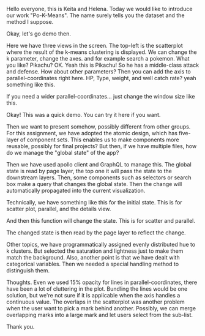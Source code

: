 Hello everyone, this is Keita and Helena. Today we would like to introduce our work "Po-K-Means". The name surely tells you the dataset and the method I suppose.

Okay, let's go demo then.

Here we have three views in the screen. The top-left is the scatterplot where the result of the k-means clustering is displayed. We can change the k parameter, change the axes. and for example search a pokemon. What you like? Pikachu? OK. Yeah this is Pikachu! So he has a middle-class attack and defense. How about other parameters? Then you can add the axis to parallel-coordinates right here. HP, Type, weight, and well catch rate? yeah something like this.

If you need a wider parallel-coordinates... just change the window size like this.

Okay! This was a quick demo. You can try it here if you want.

Then we want to present somehow, possibly different from other groups. For this assignment, we have adopted the atomic design, which has five-layer of component sets. This enables us to make components more reusable, possibly for final projects? But then, if we have multiple files, how do we manage the "global state" of the app?

Then we have used apollo client and GraphQL to manage this. The global state is read by page layer, the top one it will pass the state to the downstream layers. Then, some components such as selectors or search box make a query that changes the global state. Then the change will automatically propagated into the current visualization.

Technically, we have something like this for the initial state. This is for scatter plot, parallel, and the details view.

And then this function will change the state. This is for scatter and parallel.

The changed state is then read by the page layer to reflect the change.

Other topics, we have programmatically assigned evenly distributed hue to k clusters. But selected the saturation and lightness just to make them match the background. Also, another point is that we have dealt with categorical variables. Then we needed a special handling method to distinguish them.

Thoughts. Even we used 15% opacity for lines in parallel-coordinates, there have been a lot of cluttering in the plot. Bundling the lines would be one solution, but we're not sure if it is applicable when the axis handles a continuous value. The overlaps in the scatterplot was another problem when the user want to pick a mark behind another. Possibly, we can merge overlapping marks into a large mark and let users select from the sub-list.

Thank you.
